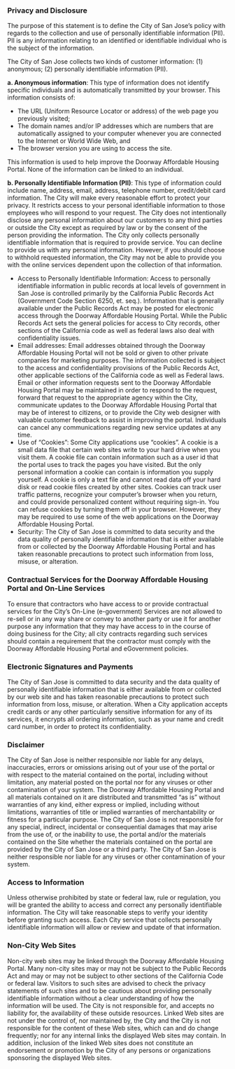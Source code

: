 ### Privacy and Disclosure

The purpose of this statement is to define the City of San Jose’s policy with regards to the collection and use of personally identifiable information (PII). PII is any information relating to an identified or identifiable individual who is the subject of the information. 

The City of San Jose collects two kinds of customer information: (1) anonymous; (2) personally identifiable information (PII). 

**a. Anonymous information**: This type of information does not identify specific individuals and is automatically transmitted by your browser. This information consists of:

<div class="pl-3">
  <ul>
    <li>The URL (Uniform Resource Locator or address) of the web page you previously visited;</li>
    <li>The domain names and/or IP addresses which are numbers that are automatically assigned to your computer whenever you are connected to the Internet or World Wide Web, and</li>
    <li>The browser version you are using to access the site.</li>
  </ul>
</div>


This information is used to help improve the Doorway Affordable Housing Portal. None of the information can be linked to an individual. 

**b. Personally Identifiable Information (PII)**: This type of information could include name, address, email, address, telephone number, credit/debit card information. The City will make every reasonable effort to protect your privacy. It restricts access to your personal identifiable information to those employees who will respond to your request. The City does not intentionally disclose any personal information about our customers to any third parties or outside the City except as required by law or by the consent of the person providing the information. The City only collects personally identifiable information that is required to provide service. You can decline to provide us with any personal information. However, if you should choose to withhold requested information, the City may not be able to provide you with the online services dependent upon the collection of that information. 

<div class="pl-3">
  <ul>
    <li>Access to Personally Identifiable Information: Access to personally identifiable information in public records at local levels of government in San Jose is controlled primarily by the California Public Records Act (Government Code Section 6250, et. seq.). Information that is generally available under the Public Records Act may be posted for electronic access through the Doorway Affordable Housing Portal. While the Public Records Act sets the general policies for access to City records, other sections of the California code as well as federal laws also deal with confidentiality issues.</li>
    <li>Email addresses: Email addresses obtained through the Doorway Affordable Housing Portal will not be sold or given to other private companies for marketing purposes. The information collected is subject to the access and confidentiality provisions of the Public Records Act, other applicable sections of the California code as well as Federal laws. Email or other information requests sent to the Doorway Affordable Housing Portal may be maintained in order to respond to the request, forward that request to the appropriate agency within the City, communicate updates to the Doorway Affordable Housing Portal that may be of interest to citizens, or to provide the City web designer with valuable customer feedback to assist in improving the portal. Individuals can cancel any communications regarding new service updates at any time.</li>
    <li>Use of “Cookies”: Some City applications use “cookies”. A cookie is a small data file that certain web sites write to your hard drive when you visit them. A cookie file can contain information such as a user id that the portal uses to track the pages you have visited. But the only personal information a cookie can contain is information you supply yourself. A cookie is only a text file and cannot read data off your hard disk or read cookie files created by other sites. Cookies can track user traffic patterns, recognize your computer’s browser when you return, and could provide personalized content without requiring sign-in. You can refuse cookies by turning them off in your browser. However, they may be required to use some of the web applications on the Doorway Affordable Housing Portal.</li>
    <li>Security: The City of San Jose is committed to data security and the data quality of personally identifiable information that is either available from or collected by the Doorway Affordable Housing Portal and has taken reasonable precautions to protect such information from loss, misuse, or alteration.</li>
  </ul>
</div>

### Contractual Services for the Doorway Affordable Housing Portal and On-Line Services

To ensure that contractors who have access to or provide contractual services for the City’s On-Line (e-government) Services are not allowed to re-sell or in any way share or convey to another party or use it for another purpose any information that they may have access to in the course of doing business for the City; all city contracts regarding such services should contain a requirement that the contractor must comply with the Doorway Affordable Housing Portal and eGovernment policies.

### Electronic Signatures and Payments

The City of San Jose is committed to data security and the data quality of personally identifiable information that is either available from or collected by our web site and has taken reasonable precautions to protect such information from loss, misuse, or alteration. When a City application accepts credit cards or any other particularly sensitive information for any of its services, it encrypts all ordering information, such as your name and credit card number, in order to protect its confidentiality.

### Disclaimer 

The City of San Jose is neither responsible nor liable for any delays, inaccuracies, errors or omissions arising out of your use of the portal or with respect to the material contained on the portal, including without limitation, any material posted on the portal nor for any viruses or other contamination of your system. The Doorway Affordable Housing Portal and all materials contained on it are distributed and transmitted “as is” without warranties of any kind, either express or implied, including without limitations, warranties of title or implied warranties of merchantability or fitness for a particular purpose. The City of San Jose is not responsible for any special, indirect, incidental or consequential damages that may arise from the use of, or the inability to use, the portal and/or the materials contained on the Site whether the materials contained on the portal are provided by the City of San Jose or a third party. The City of San Jose is neither responsible nor liable for any viruses or other contamination of your system. 

### Access to Information 

Unless otherwise prohibited by state or federal law, rule or regulation, you will be granted the ability to access and correct any personally identifiable information. The City will take reasonable steps to verify your identity before granting such access. Each City service that collects personally identifiable information will allow or review and update of that information. 

### Non-City Web Sites 

Non-city web sites may be linked through the Doorway Affordable Housing Portal. Many non-city sites may or may not be subject to the Public Records Act and may or may not be subject to other sections of the California Code or federal law. Visitors to such sites are advised to check the privacy statements of such sites and to be cautious about providing personally identifiable information without a clear understanding of how the information will be used. The City is not responsible for, and accepts no liability for, the availability of these outside resources. Linked Web sites are not under the control of, nor maintained by, the City and the City is not responsible for the content of these Web sites, which can and do change frequently; nor for any internal links the displayed Web sites may contain. In addition, inclusion of the linked Web sites does not constitute an endorsement or promotion by the City of any persons or organizations sponsoring the displayed Web sites.



